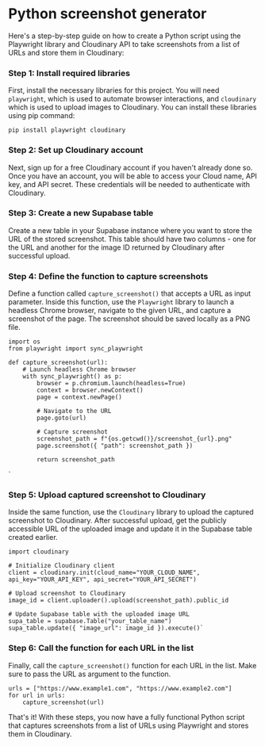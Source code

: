 # Python screenshot generator

Here's a step-by-step guide on how to create a Python script using the Playwright library and Cloudinary API to take screenshots from a list of URLs and store them in Cloudinary:

### Step 1: Install required libraries

First, install the necessary libraries for this project. You will need `playwright`, which is used to automate browser interactions, and `cloudinary` which is used to upload images to Cloudinary. You can install these libraries using pip command:

`pip install playwright cloudinary` 

### Step 2: Set up Cloudinary account

Next, sign up for a free Cloudinary account if you haven't already done so. Once you have an account, you will be able to access your Cloud name, API key, and API secret. These credentials will be needed to authenticate with Cloudinary.

### Step 3: Create a new Supabase table

Create a new table in your Supabase instance where you want to store the URL of the stored screenshot. This table should have two columns - one for the URL and another for the image ID returned by Cloudinary after successful upload.

### Step 4: Define the function to capture screenshots

Define a function called `capture_screenshot()` that accepts a URL as input parameter. Inside this function, use the `Playwright` library to launch a headless Chrome browser, navigate to the given URL, and capture a screenshot of the page. The screenshot should be saved locally as a PNG file.

    import os
    from playwright import sync_playwright
    
    def capture_screenshot(url):
        # Launch headless Chrome browser
        with sync_playwright() as p:
            browser = p.chromium.launch(headless=True)
            context = browser.newContext()
            page = context.newPage()
            
            # Navigate to the URL
            page.goto(url)
            
            # Capture screenshot
            screenshot_path = f"{os.getcwd()}/screenshot_{url}.png"
            page.screenshot({ "path": screenshot_path })
            
            return screenshot_path

` 

### Step 5: Upload captured screenshot to Cloudinary
Inside the same function, use the `Cloudinary` library to upload the captured screenshot to Cloudinary. After successful upload, get the publicly accessible URL of the uploaded image and update it in the Supabase table created earlier.

    import cloudinary
    
    # Initialize Cloudinary client
    client = cloudinary.init(cloud_name="YOUR_CLOUD_NAME", api_key="YOUR_API_KEY", api_secret="YOUR_API_SECRET")
    
    # Upload screenshot to Cloudinary
    image_id = client.uploader().upload(screenshot_path).public_id
    
    # Update Supabase table with the uploaded image URL
    supa_table = supabase.Table("your_table_name")
    supa_table.update({ "image_url": image_id }).execute()` 

### Step 6: Call the function for each URL in the list

Finally, call the `capture_screenshot()` function for each URL in the list. Make sure to pass the URL as argument to the function.


    urls = ["https://www.example1.com", "https://www.example2.com"]
    for url in urls:
        capture_screenshot(url)

That's it! With these steps, you now have a fully functional Python script that captures screenshots from a list of URLs using Playwright and stores them in Cloudinary.
